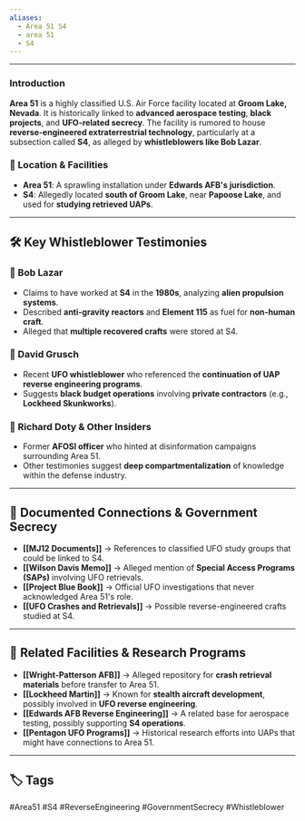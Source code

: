 ```yaml
---
aliases:
  - Area 51 S4
  - area 51
  - S4
---
```


---
### **Introduction**

**Area 51** is a highly classified U.S. Air Force facility located at **Groom Lake, Nevada**. It is historically linked to **advanced aerospace testing**, **black projects**, and **UFO-related secrecy**. The facility is rumored to house **reverse-engineered extraterrestrial technology**, particularly at a subsection called **S4**, as alleged by **whistleblowers like Bob Lazar**.

### **📍 Location & Facilities**

- **Area 51**: A sprawling installation under **Edwards AFB's jurisdiction**.
- **S4**: Allegedly located **south of Groom Lake**, near **Papoose Lake**, and used for **studying retrieved UAPs**.

---

## **🛠 Key Whistleblower Testimonies**

### **🔹 Bob Lazar**

- Claims to have worked at **S4** in the **1980s**, analyzing **alien propulsion systems**.
- Described **anti-gravity reactors** and **Element 115** as fuel for **non-human craft**.
- Alleged that **multiple recovered crafts** were stored at S4.

### **🔹 David Grusch**

- Recent **UFO whistleblower** who referenced the **continuation of UAP reverse engineering programs**.
- Suggests **black budget operations** involving **private contractors** (e.g., **Lockheed Skunkworks**).

### **🔹 Richard Doty & Other Insiders**

- Former **AFOSI officer** who hinted at disinformation campaigns surrounding Area 51.
- Other testimonies suggest **deep compartmentalization** of knowledge within the defense industry.

---

## **📝 Documented Connections & Government Secrecy**

- **[[MJ12 Documents]]** → References to classified UFO study groups that could be linked to S4.
- **[[Wilson Davis Memo]]** → Alleged mention of **Special Access Programs (SAPs)** involving UFO retrievals.
- **[[Project Blue Book]]** → Official UFO investigations that never acknowledged Area 51's role.
- **[[UFO Crashes and Retrievals]]** → Possible reverse-engineered crafts studied at S4.

---

## **🔗 Related Facilities & Research Programs**

- **[[Wright-Patterson AFB]]** → Alleged repository for **crash retrieval materials** before transfer to Area 51.
- **[[Lockheed Martin]]** → Known for **stealth aircraft development**, possibly involved in **UFO reverse engineering**.
- **[[Edwards AFB Reverse Engineering]]** → A related base for aerospace testing, possibly supporting **S4 operations**.
- **[[Pentagon UFO Programs]]** → Historical research efforts into UAPs that might have connections to Area 51.

---

## **🏷 Tags**

#Area51 #S4 #ReverseEngineering #GovernmentSecrecy #Whistleblower